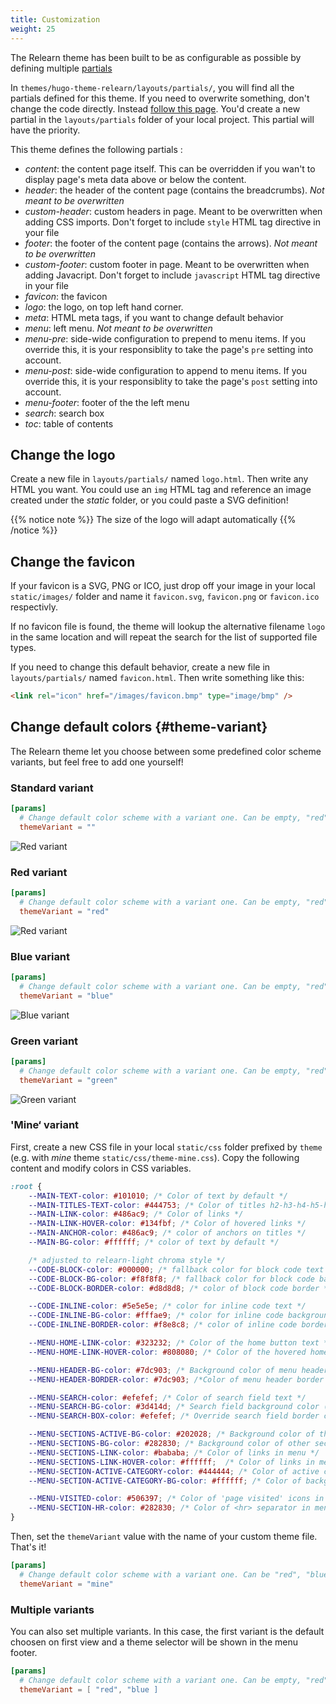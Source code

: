```yaml
---
title: Customization
weight: 25
---
```


The Relearn theme has been built to be as configurable as possible by defining multiple [partials](https://gohugo.io/templates/partials/)

In `themes/hugo-theme-relearn/layouts/partials/`, you will find all the partials defined for this theme. If you need to overwrite something, don't change the code directly. Instead [follow this page](https://gohugo.io/themes/customizing/). You'd create a new partial in the `layouts/partials` folder of your local project. This partial will have the priority.

This theme defines the following partials :

- *content*: the content page itself. This can be overridden if you wan't to display page's meta data above or below the content.
- *header*: the header of the content page (contains the breadcrumbs). _Not meant to be overwritten_
- *custom-header*: custom headers in page. Meant to be overwritten when adding CSS imports. Don't forget to include `style` HTML tag directive in your file
- *footer*: the footer of the content page (contains the arrows). _Not meant to be overwritten_
- *custom-footer*:  custom footer in page. Meant to be overwritten when adding Javacript. Don't forget to include `javascript` HTML tag directive in your file
- *favicon*: the favicon
- *logo*: the logo, on top left hand corner.
- *meta*: HTML meta tags, if you want to change default behavior
- *menu*: left menu. _Not meant to be overwritten_
- *menu-pre*: side-wide configuration to prepend to menu items. If you override this, it is your responsiblity to take the page's `pre` setting into account.
- *menu-post*: side-wide configuration to append to menu items. If you override this, it is your responsiblity to take the page's `post` setting into account.
- *menu-footer*: footer of the the left menu
- *search*: search box
- *toc*: table of contents

## Change the logo

Create a new file in `layouts/partials/` named `logo.html`. Then write any HTML you want.
You could use an `img` HTML tag and reference an image created under the *static* folder, or you could paste a SVG definition!

{{% notice note %}}
The size of the logo will adapt automatically
{{% /notice %}}

## Change the favicon

If your favicon is a SVG, PNG or ICO, just drop off your image in your local `static/images/` folder and name it `favicon.svg`, `favicon.png` or `favicon.ico` respectivly.

If no favicon file is found, the theme will lookup the alternative filename `logo` in the same location and will repeat the search for the list of supported file types.

If you need to change this default behavior, create a new file in `layouts/partials/` named `favicon.html`. Then write something like this:

```html
<link rel="icon" href="/images/favicon.bmp" type="image/bmp" />
```

## Change default colors {#theme-variant}

The Relearn theme let you choose between some predefined color scheme variants, but feel free to add one yourself!

### Standard variant

```toml
[params]
  # Change default color scheme with a variant one. Can be empty, "red", "blue", "green" or an array like [ "blue", "green" ].
  themeVariant = ""
```

![Red variant](images/standard-variant.png?width=60pc)

### Red variant

```toml
[params]
  # Change default color scheme with a variant one. Can be empty, "red", "blue", "green" or an array like [ "blue", "green" ].
  themeVariant = "red"
```

![Red variant](images/red-variant.png?width=60pc)

### Blue variant

```toml
[params]
  # Change default color scheme with a variant one. Can be empty, "red", "blue", "green" or an array like [ "blue", "green" ].
  themeVariant = "blue"
```

![Blue variant](images/blue-variant.png?width=60pc)

### Green variant

```toml
[params]
  # Change default color scheme with a variant one. Can be empty, "red", "blue", "green" or an array like [ "blue", "green" ].
  themeVariant = "green"
```

![Green variant](images/green-variant.png?width=60pc)

### 'Mine‘ variant

First, create a new CSS file in your local `static/css` folder prefixed by `theme` (e.g. with _mine_ theme `static/css/theme-mine.css`). Copy the following content and modify colors in CSS variables.

```css
:root {
    --MAIN-TEXT-color: #101010; /* Color of text by default */
    --MAIN-TITLES-TEXT-color: #444753; /* Color of titles h2-h3-h4-h5-h6 */
    --MAIN-LINK-color: #486ac9; /* Color of links */
    --MAIN-LINK-HOVER-color: #134fbf; /* Color of hovered links */
    --MAIN-ANCHOR-color: #486ac9; /* color of anchors on titles */
    --MAIN-BG-color: #ffffff; /* color of text by default */

    /* adjusted to relearn-light chroma style */
    --CODE-BLOCK-color: #000000; /* fallback color for block code text */
    --CODE-BLOCK-BG-color: #f8f8f8; /* fallback color for block code background */
    --CODE-BLOCK-BORDER-color: #d8d8d8; /* color of block code border */

    --CODE-INLINE-color: #5e5e5e; /* color for inline code text */
    --CODE-INLINE-BG-color: #fffae9; /* color for inline code background */
    --CODE-INLINE-BORDER-color: #f8e8c8; /* color of inline code border */

    --MENU-HOME-LINK-color: #323232; /* Color of the home button text */
    --MENU-HOME-LINK-HOVER-color: #808080; /* Color of the hovered home button text */

    --MENU-HEADER-BG-color: #7dc903; /* Background color of menu header */
    --MENU-HEADER-BORDER-color: #7dc903; /*Color of menu header border */

    --MENU-SEARCH-color: #efefef; /* Color of search field text */
    --MENU-SEARCH-BG-color: #3d414d; /* Search field background color (by default borders + icons) */
    --MENU-SEARCH-BOX-color: #efefef; /* Override search field border color */

    --MENU-SECTIONS-ACTIVE-BG-color: #202028; /* Background color of the active section and its children */
    --MENU-SECTIONS-BG-color: #282830; /* Background color of other sections */
    --MENU-SECTIONS-LINK-color: #bababa; /* Color of links in menu */
    --MENU-SECTIONS-LINK-HOVER-color: #ffffff;  /* Color of links in menu, when hovered */
    --MENU-SECTION-ACTIVE-CATEGORY-color: #444444; /* Color of active category text */
    --MENU-SECTION-ACTIVE-CATEGORY-BG-color: #ffffff; /* Color of background for the active category (only) */

    --MENU-VISITED-color: #506397; /* Color of 'page visited' icons in menu */
    --MENU-SECTION-HR-color: #282830; /* Color of <hr> separator in menu */
}
```

Then, set the `themeVariant` value with the name of your custom theme file. That's it!

```toml
[params]
  # Change default color scheme with a variant one. Can be "red", "blue", "green" or an array like [ "blue", "green" ].
  themeVariant = "mine"
```

### Multiple variants

You can also set multiple variants. In this case, the first variant is the default choosen on first view and a theme selector will be shown in the menu footer.

```toml
[params]
  # Change default color scheme with a variant one. Can be empty, "red", "blue", "green"  or an array like [ "blue", "green" ].
  themeVariant = [ "red", "blue ]
```

